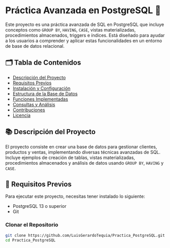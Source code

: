 # Práctica Avanzada en PostgreSQL 🚀

Este proyecto es una práctica avanzada de SQL en PostgreSQL que incluye conceptos como `GROUP BY`, `HAVING`, `CASE`, vistas materializadas, procedimientos almacenados, triggers e índices. Está diseñado para ayudar a los usuarios a comprender y aplicar estas funcionalidades en un entorno de base de datos relacional.

## 🗂️ Tabla de Contenidos
- [Descripción del Proyecto](#descripción-del-proyecto)
- [Requisitos Previos](#requisitos-previos)
- [Instalación y Configuración](#instalación-y-configuración)
- [Estructura de la Base de Datos](#estructura-de-la-base-de-datos)
- [Funciones Implementadas](#funciones-implementadas)
- [Consultas y Análisis](#consultas-y-análisis)
- [Contribuciones](#contribuciones)
- [Licencia](#licencia)

## 📚 Descripción del Proyecto
El proyecto consiste en crear una base de datos para gestionar clientes, productos y ventas, implementando diversas técnicas avanzadas de SQL. Incluye ejemplos de creación de tablas, vistas materializadas, procedimientos almacenados y análisis de datos usando `GROUP BY`, `HAVING` y `CASE`.

## 🔧 Requisitos Previos
Para ejecutar este proyecto, necesitas tener instalado lo siguiente:
- PostgreSQL 13 o superior
- Git

### Clonar el Repositorio
```bash
git clone https://github.com/LuisGerardoTequia/Practica_PostgreSQL.git
cd Practica_PostgreSQL
